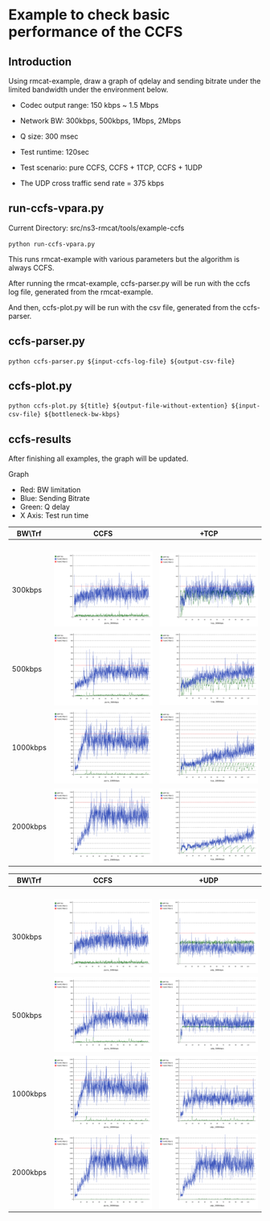 Example to check basic performance of the CCFS
============

Introduction
-------------
Using rmcat-example, draw a graph of qdelay and sending bitrate under the limited bandwidth under the environment below.

* Codec output range: 150 kbps ~ 1.5 Mbps
* Network BW: 300kbps, 500kbps, 1Mbps, 2Mbps
* Q size: 300 msec
* Test runtime: 120sec

* Test scenario: pure CCFS, CCFS + 1TCP, CCFS + 1UDP
* The UDP cross traffic send rate = 375 kbps

run-ccfs-vpara.py
-------------
Current Directory: src/ns3-rmcat/tools/example-ccfs

`python run-ccfs-vpara.py`

This runs rmcat-example with various parameters but the algorithm is always CCFS.

After running the rmcat-example, 
ccfs-parser.py will be run with the ccfs log file, generated from the rmcat-example.

And then,
ccfs-plot.py will be run with the csv file, generated from the ccfs-parser.


ccfs-parser.py
-------------

`python ccfs-parser.py ${input-ccfs-log-file} ${output-csv-file}`


ccfs-plot.py
-------------

`python ccfs-plot.py ${title} ${output-file-without-extention} ${input-csv-file} ${bottleneck-bw-kbps}`

ccfs-results
-------------
After finishing all examples, the graph will be updated.


Graph 
* Red: BW limitation
* Blue: Sending Bitrate
* Green: Q delay
* X Axis: Test run time


| BW\Trf | CCFS | +TCP |
| ---    | --- | --- |
| <img width=10>| <img width=5000> | <img width=5000> |
| 300kbps |![](ccfs-results/pure_300.svg)|  ![](ccfs-results/tcp_300.svg) |
| 500kbps |![](ccfs-results/pure_500.svg)|  ![](ccfs-results/tcp_500.svg) |
| 1000kbps |![](ccfs-results/pure_1000.svg)|  ![](ccfs-results/tcp_1000.svg) |
| 2000kbps |![](ccfs-results/pure_2000.svg)|  ![](ccfs-results/tcp_2000.svg) |

| BW\Trf | CCFS | +UDP |
| ---    | --- | --- |
| <img width=10>| <img width=5000> | <img width=5000> |
| 300kbps |![](ccfs-results/pure_300.svg)|  ![](ccfs-results/udp_300.svg) |
| 500kbps |![](ccfs-results/pure_500.svg)|  ![](ccfs-results/udp_500.svg) |
| 1000kbps |![](ccfs-results/pure_1000.svg)|  ![](ccfs-results/udp_1000.svg) |
| 2000kbps |![](ccfs-results/pure_2000.svg)|  ![](ccfs-results/udp_2000.svg) |



